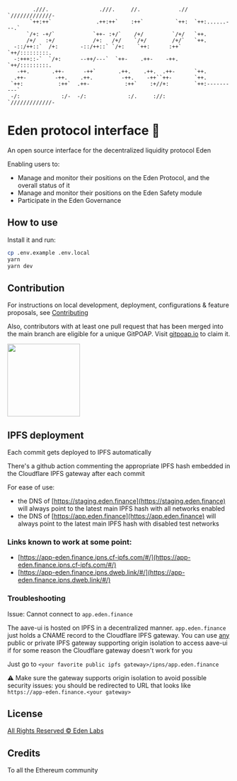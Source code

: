 ```
        .///.                .///.     //.            .//  `/////////////-
       `++:++`              .++:++`    :++`          `++:  `++:......---.`
      `/+: -+/`            `++- :+/`    /+/         `/+/   `++.
      /+/   :+/            /+:   /+/    `/+/        /+/`   `++.
  -::/++::`  /+:       -::/++::` `/+:    `++:      :++`    `++/:::::::::.
  -:+++::-`  `/+:      --++/---`  `++-    .++-    -++.     `++/:::::::::.
   -++.       .++-      -++`       .++.    .++.  .++-      `++.
  .++-         -++.    .++.         -++.    -++``++-       `++.
 `++:           :++`  .++-           :++`    :+//+:        `++:----------`
 -/:             :/-  -/:             :/.     ://:         `/////////////-
```

# Eden protocol interface :ghost:

An open source interface for the decentralized liquidity protocol Eden

Enabling users to:

- Manage and monitor their positions on the Eden Protocol, and the overall status of it
- Manage and monitor their positions on the Eden Safety module
- Participate in the Eden Governance

## How to use

Install it and run:

```sh
cp .env.example .env.local
yarn
yarn dev
```

## Contribution

For instructions on local development, deployment, configurations & feature proposals, see [Contributing](./CONTRIBUTING.md)

Also, contributors with at least one pull request that has been merged into the main branch are eligible for a unique GitPOAP. Visit [gitpoap.io](https://www.gitpoap.io/gp/638) to claim it.

<img src="https://www.gitpoap.io/_next/image?url=https%3A%2F%2Fassets.poap.xyz%2Fgitpoap3a-2022-aave-protocol-interface-contributor-2022-logo-1668012040505.png&w=2048&q=75" width="164">

## IPFS deployment

Each commit gets deployed to IPFS automatically

There's a github action commenting the appropriate IPFS hash embedded in the Cloudflare IPFS gateway after each commit

For ease of use:

- the DNS of [https://staging.eden.finance](https://staging.eden.finance) will always point to the latest main IPFS hash with all networks enabled
- the DNS of [https://app.eden.finance](https://app.eden.finance) will always point to the latest main IPFS hash with disabled test networks

### Links known to work at some point:

- [https://app-eden.finance.ipns.cf-ipfs.com/#/](https://app-eden.finance.ipns.cf-ipfs.com/#/)
- [https://app-eden.finance.ipns.dweb.link/#/](https://app-eden.finance.ipns.dweb.link/#/)

### Troubleshooting

Issue: Cannot connect to `app.eden.finance`

The aave-ui is hosted on IPFS in a decentralized manner. `app.eden.finance` just holds a CNAME record to the Cloudflare IPFS gateway. You can use [any](https://ipfs.github.io/public-gateway-checker/) public or private IPFS gateway supporting origin isolation to access aave-ui if for some reason the Cloudflare gateway doesn't work for you

Just go to `<your favorite public ipfs gateway>/ipns/app.eden.finance`

⚠️ Make sure the gateway supports origin isolation to avoid possible security issues: you should be redirected to URL that looks like `https://app-eden.finance.<your gateway>`

## License

[All Rights Reserved © Eden Labs](./LICENSE.md)

## Credits

To all the Ethereum community
